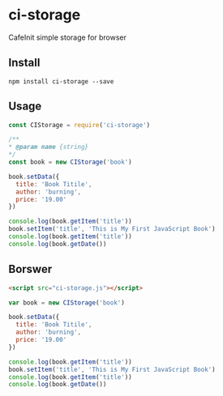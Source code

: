 # ci-storage
CafeInit simple storage for browser


## Install

```
npm install ci-storage --save
```

## Usage

```javascript
const CIStorage = require('ci-storage')

/**
* @param name {string}
*/
const book = new CIStorage('book')

book.setData({
  title: 'Book Titile',
  author: 'burning',
  price: '19.00'
})

console.log(book.getItem('title'))
book.setItem('title', 'This is My First JavaScript Book')
console.log(book.getItem('title'))
console.log(book.getDate())
```


## Borswer

```html
<script src="ci-storage.js"></script>
```

```javascript
var book = new CIStorage('book')

book.setData({
  title: 'Book Titile',
  author: 'burning',
  price: '19.00'
})

console.log(book.getItem('title'))
book.setItem('title', 'This is My First JavaScript Book')
console.log(book.getItem('title'))
console.log(book.getDate())
```
